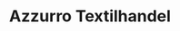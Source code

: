 ---
title: "Azzurro Textilhandel"
url: /allerheiligen-bei-wildon/azzurro-textilhandel/
shop: Kleidung
---